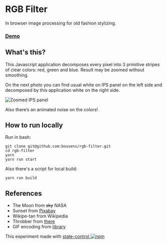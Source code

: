 # RGB Filter

In browser image processing for old fashion stylizing.

### [Demo](https://bouvens.github.io/rgb-filter/)

[npm-badge]: https://img.shields.io/npm/v/state-control.png?style=flat-square
[npm]: https://www.npmjs.org/package/state-control

## What's this?

This Javascript application decomposes every pixel into 3 primitive stripes of clear colors: red, green and blue. Result may be zoomed without smoothing.

On the next photo you can find usual white on IPS panel on the left side and decomposed by this application white on the right side.

![Zoomed IPS panel](https://bouvens.github.io/rgb-filter/images/ips.jpg)

Also there’s an animated noise on the colors!

## How to run locally

Run in bash:
```Shell
git clone git@github.com:bouvens/rgb-filter.git
cd rgb-filter
yarn
yarn run start
```

Also there's a script for local build:
```Shell
yarn run build
```

## References

* The Moon from ~~sky~~ NASA
* Sunset from [Pixabay](https://pixabay.com/photo-1626515/)
* Wikipe-tan from Wikipedia
* Throbber from [there](https://loading.io/spinner/triangles)
* GIF encoding from [library](https://github.com/jnordberg/gif.js)

This experiment made with [state-control ![npm][npm-badge]][npm]
